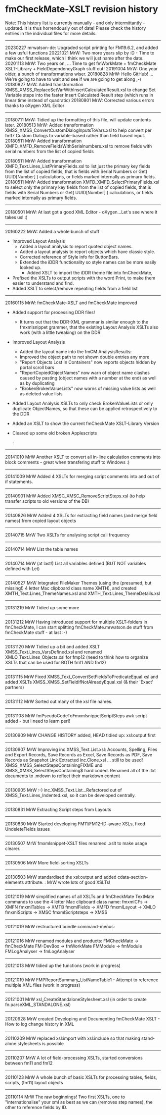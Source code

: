 fmCheckMate-XSLT revision history
=================================


Note: This history list is currently manually - and only intermittantly - updated.
It is thus horrendously out of date!
Please check the history entries in the individual files for more details.

---

20230227 mrwatson-de: Upgraded script printing for FM19.6.2, and added a few usful functions
20221021 MrW: Two more years slip by :D - Time to make our first release, which I think we will just name after the date.
20201113 MrW: Two years on, ... Time to get fmWorkMate + fmCheckMate XSLT-Library + FieldDependencyGraph stuff out!
20191004 MrW: One year older, a bunch of transformations wiser.
20180828 MrW: Hello GitHub! ... We're going to have to wait and see if we are going to get along ;-)
20180827 MrW: Added transformation XMSS_XMSS_ReplaceSetVarWithInsertCalculatedResult.xsl to change 
              Set Variable steps into the faster Insert Calculated Result step (which runs in linear
              time instead of quadratic)
20180801 MrW: Corrected various errors thanks to oXygen XML Editor

---

20180711 MrW: Tidied up the formatting of this file, will update contents later.
20180513 MrW: Added transformation XMSS_XMSS_ConvertCustomDialogInputsToVars.xsl to help convert per fm17
              Custom Dialogs to variable-based rather than field based input.
20180511 MrW: Added transformation XMFD_XMFD_RemoveFieldsWithSerialnumbers.xsl to remove fields
              with serial numbers from the list of copied fields

20180511 MrW: Added transformation XMFD_Text.Lines_ListPrimaryFields.xsl to list just the primary key fields
              from the list of copied fields, that is fields with Serial Numbers or Get( UUID[Number] )
              calculations, or fields marked internally as primary fields.
20180511 MrW: Added transformation XMFD_XMFD_SelectPrimaryFields.xsl to select only the primary key fields
              from the list of copied fields, that is fields with Serial Numbers or Get( UUID[Number] )
              calculations, or fields marked internally as primary fields.

---

20180501 MrW: At last got a good XML Editor - oXygen...Let's see where it takes us! :)  

---

20160222 MrW: Added a whole bunch of stuff

- Improved Layout Analysis
  - Added a layout analysis to report quoted object names.
  - Added a layout analysis to report objects which have classic style.
  - Corrected reference of Style info for ButtonBars.
  - Extended the iDDR functionality so style names can be more easily looked up.
    - Added XSLT to import the iDDR theme file into fmCheckMate, 
- Prefixed the XSLTs to output scripts with the word Print, to make them easier to understand and find.
- Added XSLT to select/remove repeating fields from a field list

---

20160115 MrW: fmCheckMate-XSLT and fmCheckMate improved

- Added support for processing DDR files!
  - It turns out that the DDR-XML grammar is similar enough to the fmxmlsnippet grammer, that the existing Layout Analysis XSLTs also work (with a little tweaking) on the DDR
- Improved Layout Analysis
  - Added the layout name into the fmCM AnalysisResults:
  - Improved the object path to not shown double entries any more
  - "Report Objects Lost In Containers" now reports objects hidden by portal scroll bars
  - "ReportCopiedObjectNames" now warn of object name clashes caused by pasting (object names with a number at the end) as well as by duplicating
  - "BrokenBrokenValueLists" now warns of missing value lists as well as deleted value lists
- Added Layout Analysis XSLTs to only check BrokenValueLists or only duplicate ObjectNames, so that these can be applied retrospectively to the DDR
- Added an XSLT to show the current fmCheckMate XSLT-Library Version
- Cleared up some old broken Applescripts

    :

---

20141010 MrW Another XSLT to convert all in-line calculation comments into block comments - great when transfering stuff to Windows :)

---

20141009 MrW Added 4 XSLTs for merging script comments into and out of if statements.

---

20140901 MrW Added XMSC_XMSC_RemoveScriptSteps.xsl (to help transfer scripts to old versions of the DB)

---

20140826 MrW Added 4 XSLTs for extracting field names (and merge field names) from copied layout objects

---

20140715 MrW Two XSLTs for analysing script call frequency

---

20140714 MrW List the table names

---

20140714 MrW (at last!) List all variables defined (BUT NOT variables defined with Let)

---

20140527 MrW Integrated FileMaker Themes (using the (presumed, but missing!) 4 letter Mac clipboard class name XMTH), and created XMTH_Text.Lines_ThemeNames.xsl and XMTH_Text.Lines_ThemeDetails.xsl

---

20131219 MrW Tidied up some more

---

20131212 MrW Having introduced support for multiple XSLT-folders in fmCheckMate, I can start splitting fmCheckMate.mrwatson.de stuff from fmCheckMate stuff - at last :-)

---

20131120 MrW Tidied up a bit and added XSLT XMSS_Text.Lines_VarsDefined.xsl and renamed XMLO_Text.Lines_Objects.xsl for fmp12 (need to think how to organize XSLTs that can be used for BOTH fm11 AND fm12)

---

20131115 MrW Fixed XMSS_Text_ConvertSetFieldsToPredicateEqual.xsl and added XSLTs XMSS_XMSS_SetFieldIfNotAlreadyEqual.xsl  (& their 'Exact' partners)

---

20131112 MrW Sorted out many of the xsl file names.

---

20131108 MrW fmPseudoCodeToFmxmlsnippetScriptSteps awk script added - but I need to learn perl!

---

20130909 MrW CHANGE HISTORY added, HEAD tidied up: xsl:output first

---

20130907 MrW Improving inc.XMSS_Text.List.xsl: Accounts, Spelling, Files and Export Records, Save Records as Excel, Save Records as PDF, Save Records as Snapshot Link
	Extracted inc.Clone.xsl ... still to be used!
	XMSS_XMSS_SelectStepsContainingFIXME und XMSS_XMSS_SelectStepsContaining$ hard coded.
	Renamed all of the .txt documents to .mdown to reflect their markdown content

---

20130905 MrW :-) inc.XMSS_Text.List...Refactored out of XMSS_Text.Lines_Indented.xsl, so it can be developed centrally.

---

20130831 MrW Extracting Script steps from Layouts

---

20130830 MrW Started developing FM11/FM12-ID-aware XSLs, fixed UndeleteFields issues

---

20130507 MrW fmxmlsnippet-XSLT files renamed <InputType>_<OutputType>_<Function>.xslt to make usage clearer.

---

20130506 MrW More field-sorting XSLTs

---

20130503 MrW standardised the xsl:output and added cdata-section-elements attribute.
    :    MrW wrote lots of good XSLTs!

---

20121019 MrW simplified names of all XSLTs and fmCheckMate TextMate commands to use the 4 letter Mac clipboard class name:
	fmxmlCFs	-> XMFN
	fmxmlTables	-> XMTB
	fmxmlFields	-> XMFD
	fmxmlLayout	-> XMLO
	fmxmlScripts	-> XMSC
	fmxmlScriptsteps	-> XMSS

---

20121019 MrW restructured bundle command-menus:

---

20121016 MrW renamed modules and products:
	FMCheckMate	-> fmCheckMate
	FM-DevBox	-> fmWorkMate
	FMModule	-> fmModule
	FMLogAnalyser	-> fmLogAnalyser

---

20121013 MrW tidied up the functions (work in progress)

---

20121019 MrW FMPReportSummary_ListNameTable1 - Attempt to reference multiple XML files (work in progress)

---

20121001 MrW xsl_CreateStandaloneStylesheet.xsl (in order to create fn.parseXML_STANDALONE.xsl)

---

20120928 MrW created Developing and Documenting fmCheckMate XSLT - How to log change history in XML

---

20110209 MrW replaced xsl:import with xsl:include so that making stand-alone stylesheets is possible

---

20110207 MrW A lot of field-processing XSLTs, started conversions between fm11 and fm12

---

20110123 MrW A whole bunch of basic XSLTs for processing tables, fields, scripts, (fm11) layout objects

---

20110114 MrW The raw beginnings! Two first XSLTs, one to "internationalise" your xml as best as we can (removes step names), the other to reference fields by ID.
